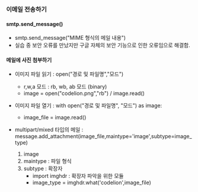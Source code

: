 ### 이메일 전송하기

#### smtp.send_message()
 - smtp.send_message("MIME 형식의 메일 내용")
 - 실습 중 보안 오류를 만났지만 구글 자체의 보안 기능으로 인한 오류임으로 해결함.

#### 메일에 사진 첨부하기
 - 이미지 파일 읽기 : open("경로 및 파일명","모드")
    - r,w,a 모드 : rb, wb, ab 모드 (binary)
    - image = open("codelion.png","rb") / image.read()

 - 이미지 파일 열기 : with open("경로 및 파일명", "모드") as image:
    - image_file = image.read()
    
 - multipart/mixed 타입의 메일 : message.add_attachment(image_file,maintype='image',subtype=image_type)
    1. image
    2. maintype : 파일 형식
    3. subtype : 확장자
        - import imghdr : 확장자 파악을 위한 모듈
        - image_type = imghdr.what('codelion',image_file)

